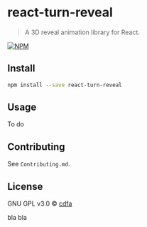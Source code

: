# react-turn-reveal

> A 3D reveal animation library for React.

[![NPM](https://img.shields.io/npm/v/react-turn-reveal.svg)](https://www.npmjs.com/package/react-turn-reveal)

## Install

```bash
npm install --save react-turn-reveal
```

## Usage

To do

## Contributing

See `Contributing.md`.

## License

GNU GPL v3.0 © [cdfa](https://github.com/cdfa)


bla bla
